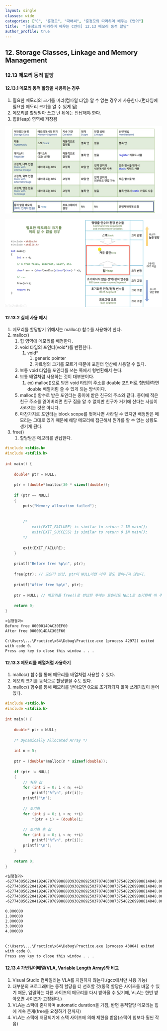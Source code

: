 ```yaml
---
layout: single
classes: wide
categories: ["C", "홍정모", "따배씨", "홍정모의 따라하며 배우는 C언어"]
title:  "[홍정모의 따라하며 배우는 C언어] 12.13 메모리 동적 할당"
author_profile: true
---
```


## 12. Storage Classes, Linkage and Memory Management

### 12.13 메모리 동적 할당

#### 12.13.1 메모리 동적 할당을 사용하는 경우

1. 필요한 메모리의 크기를 미리(컴파일 타임) 알 수 없는 경우에 사용한다.(런타임에 필요한 메모리 크기를 알 수 있게 됨)
2. 메모리를 할당받아 쓰고 난 뒤에는 반납해야 한다.
3. 힙(Heap) 영역에 저장됨

![image](/assets/images/tbc/section12/12.13.1.jpg)

![image](/assets/images/tbc/section12/12.13.2.jpg)

#### 12.13.2 실제 사용 예시

1. 메모리를 할당받기 위해서는 malloc() 함수를 사용해야 한다.
2. malloc()
   1. 힙 영역에 메모리를 배정한다.
   2. void 타입의 포인터(void*)를 반환한다.
      1. void*
         1. generic pointer
         2. 자료형의 크기를 모르기 때문에 포인터 연산에 사용할 수 없다.
   3. 보통 void 타입을 포인터를 쓰는 쪽에서 형변환해서 쓴다.
   4. 보통 배열처럼 사용하는 것이 대부분이다.
      1. ex) malloc()으로 받은 void 타입의 주소를 double 포인터로 형변환하면 double 배열처럼 쓸 수 있게 되는 방식이다.
   5. malloc() 함수로 받은 포인터는 종이에 받은 친구의 주소와 같다. 종이에 적은 친구 주소를 잃어버리면 친구 집을 알 수 없지만 친구가 거기에 산다는 사실이 사라지는 것은 아니다. 
   6. 마찬가지로 포인터는 block scope를 벗어나면 사라질 수 있지만 배정받은 메모리는 그대로 있기 때문에 해당 메모리에 접근해서 뭔가를 할 수 없는 상황도 생기게 된다.
3. free()
   1. 할당받은 메모리를 반납한다.

```c
#include <stdio.h>
#include <stdlib.h>

int main() {

	double* ptr = NULL;

	ptr = (double*)malloc(30 * sizeof(double));

	if (ptr == NULL) 
	{
		puts("Memory allocation failed");

		
		/* 
			exit(EXIT_FAILURE) is similar to return 1 IN main();
			exit(EXIT_SUCCESS) is similar to return 0 IN main();
		*/
		
		exit(EXIT_FAILURE);
	}

	printf("Before free %p\n", ptr);

	free(ptr); // 포인터 반납, ptr이 NULL이면 아무 일도 일어나지 않는다.

	printf("After free %p\n", ptr);

	ptr = NULL; // 메모리를 free()로 반납한 후에는 포인터도 NULL로 초기화해 이 주소가 아무것도 가르키지 않게 하는 것이 좋다.

	return 0;
}
```
```
<실행결과>
Before free 0000014DAC30EF60
After free 0000014DAC30EF60

C:\Users\...\Practice\x64\Debug\Practice.exe (process 42972) exited with code 0.
Press any key to close this window . . .
```

#### 12.13.3 메모리를 배열처럼 사용하기

1. malloc() 함수를 통해 메모리를 배열처럼 사용할 수 있다.
2. 메모리 크기를 동적으로 할당받을 수도 있다.
3. malloc() 함수를 통해 메모리를 받아오면 0으로 초기화되지 않아 쓰레기값이 들어있다.

```c
#include <stdio.h>
#include <stdlib.h>

int main() {

	double* ptr = NULL;

	/* Dynamically Allocated Array */
	
	int n = 5;

	ptr = (double*)malloc(n * sizeof(double));
	
	if (ptr != NULL)
	{
		// 처음 값
		for (int i = 0; i < n; ++i)
			printf("%f\n", ptr[i]);
		printf("\n");

		// 초기화
		for (int i = 0; i < n; ++i)
			*(ptr + i) = (double)i;

		// 초기화 후 값
		for (int i = 0; i < n; ++i)
			printf("%f\n", ptr[i]);
		printf("\n");
	}

	return 0;
}
```
```
<실행결과>
-6277438562204192487878988888393020692503707483087375482269988814848.000000
-6277438562204192487878988888393020692503707483087375482269988814848.000000
-6277438562204192487878988888393020692503707483087375482269988814848.000000
-6277438562204192487878988888393020692503707483087375482269988814848.000000
-6277438562204192487878988888393020692503707483087375482269988814848.000000

0.000000
1.000000
2.000000
3.000000
4.000000


C:\Users\...\Practice\x64\Debug\Practice.exe (process 43864) exited with code 0.
Press any key to close this window . . .
```

#### 12.13.4 가변길이배열(VLA, Variable Length Array)와 비교

1. Visual Studio 컴파일러는 VLA를 지원하지 않는다.(gcc에서만 사용 가능)
2. 대부분의 프로그래머는 동적 할당을 더 선호할 것(동적 할당은 사이즈를 바꿀 수 있기 때문, 엄밀히는 다른 사이즈의 메모리를 다시 받아올 수 있기에, VLA는 한번 받아오면 사이즈가 고정된다.)
3. VLA는 스택에 존재하며 automatic duration을 가짐, 반면 동적할당 메모리는 힙에 계속 존재(free를 요청하기 전까지)
4. VLA는 스택에 저장되기에 스택 사이즈에 의해 제한을 받음(스택이 힙보다 훨씬 작음)
